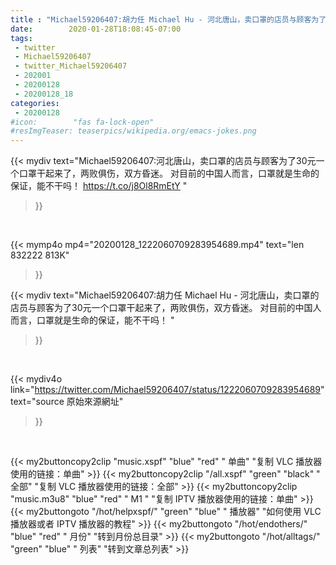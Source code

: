 ```yaml
---
title : "Michael59206407:胡力任 Michael Hu - 河北唐山，卖口罩的店员与顾客为了30元一个口罩干起来了，两败俱伤，双方昏迷。  对目前的中国人而言，口罩就是生命的保证，能不干吗！ "
date:        2020-01-28T18:08:45-07:00
tags:
 - twitter
 - Michael59206407
 - twitter_Michael59206407
 - 202001
 - 20200128
 - 20200128_18
categories:
 - 20200128
#icon:        "fas fa-lock-open"
#resImgTeaser: teaserpics/wikipedia.org/emacs-jokes.png
---
```


{{< mydiv text="Michael59206407:河北唐山，卖口罩的店员与顾客为了30元一个口罩干起来了，两败俱伤，双方昏迷。  对目前的中国人而言，口罩就是生命的保证，能不干吗！ https://t.co/j8Ol8RmEtY "
>}}
<br>


{{< mymp4o mp4="20200128_1222060709283954689.mp4"
text="len 832222    813K"
>}}


{{< mydiv text="Michael59206407:胡力任 Michael Hu - 河北唐山，卖口罩的店员与顾客为了30元一个口罩干起来了，两败俱伤，双方昏迷。  对目前的中国人而言，口罩就是生命的保证，能不干吗！ "
>}}
<br>

{{< mydiv4o link="https://twitter.com/Michael59206407/status/1222060709283954689"
text="source 原始來源網址"
>}}


<br>

{{< my2buttoncopy2clip "music.xspf"        "blue"   "red"    " 单曲"  "复制 VLC 播放器使用的链接：单曲" >}} {{< my2buttoncopy2clip "/all.xspf"         "green"  "black"  " 全部"  "复制 VLC 播放器使用的链接：全部" >}} {{< my2buttoncopy2clip "music.m3u8"        "blue"   "red"    " M1 "    "复制 IPTV 播放器使用的链接：单曲" >}} {{< my2buttongoto      "/hot/helpxspf/"    "green"  "blue"   " 播放器" "如何使用 VLC 播放器或者 IPTV 播放器的教程" >}} {{< my2buttongoto      "/hot/endothers/"   "blue"   "red"    " 月份"   "转到月份总目录" >}} {{< my2buttongoto      "/hot/alltags/"     "green"  "blue"   " 列表"   "转到文章总列表" >}} 

